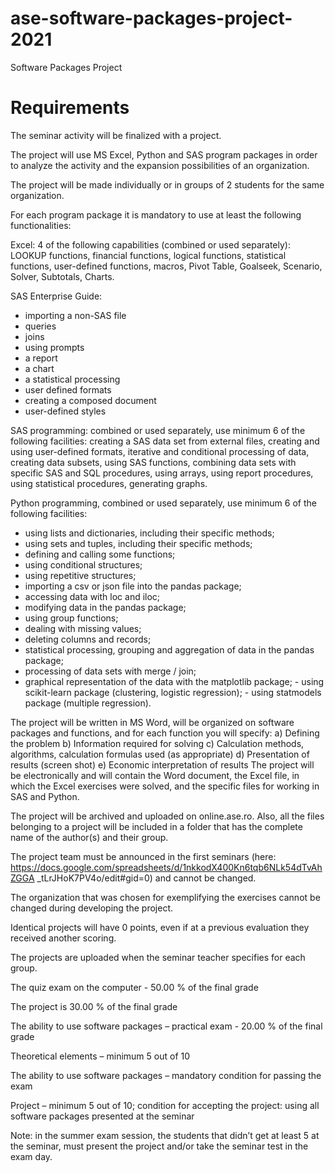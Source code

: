 # ase-software-packages-project-2021

Software Packages Project

# Requirements
The seminar activity will be finalized with a project.  
 
The project will use MS Excel, Python and SAS program packages in order to analyze the activity and the expansion possibilities of an organization.  
 
The project will be made individually or in groups of 2 students for the same organization.  
 
For each program package it is mandatory to use at least the following functionalities: 
 
Excel: 4 of the following capabilities (combined or used separately): LOOKUP functions, financial functions, logical functions, statistical functions, user-defined functions, macros, Pivot Table, Goalseek, Scenario, Solver, Subtotals, Charts. 
 
SAS Enterprise Guide: 
-	importing a non-SAS file 
-	queries 
-	joins 
-	using prompts 
-	a report 
-	a chart 
-	a statistical processing 
-	user defined formats 
-	creating a composed document 
-	user-defined styles 
 
SAS programming: combined or used separately, use minimum 6 of the following facilities: creating a SAS data set from external files, creating and using user-defined formats, iterative and conditional processing of data, creating data subsets, using SAS functions, combining data sets with specific SAS and SQL procedures, using arrays, using report procedures, using statistical procedures, generating graphs. 
 
Python programming, combined or used separately, use minimum 6 of the following facilities: 
-	using lists and dictionaries, including their specific methods; 
-	using sets and tuples, including their specific methods; 
-	defining and calling some functions; 
-	using conditional structures; 
-	using repetitive structures; 
-	importing a csv or json file into the pandas package; 
-	accessing data with loc and iloc; 
-	modifying data in the pandas package; 
-	using group functions; 
-	dealing with missing values; 
-	deleting columns and records; 
-	statistical processing, grouping and aggregation of data in the pandas package; 
-	processing of data sets with merge / join; 
-	graphical representation of the data with the matplotlib package; - using scikit-learn package (clustering, logistic regression); - using statmodels package (multiple regression). 
 
The project will be written in MS Word, will be organized on software packages and functions, and for each function you will specify: a) Defining the problem 
b)	Information required for solving 
c)	Calculation methods, algorithms, calculation formulas used (as appropriate) 
d)	Presentation of results (screen shot) 
e)	Economic interpretation of results 
The project will be electronically and will contain the Word document, the Excel file, in which the Excel exercises were solved, and the specific files for working in SAS and Python.  
 
The project will be archived and uploaded on online.ase.ro. Also, all the files belonging to a project will be included in a folder that has the complete name of the author(s) and their group.  
 
The project team must be announced in the first seminars (here: https://docs.google.com/spreadsheets/d/1nkkodX400Kn6tqb6NLk54dTvAhZGGA _tLrJHoK7PV4o/edit#gid=0) and cannot be changed.  
 
The organization that was chosen for exemplifying the exercises cannot be changed during developing the project.  
 
 
Identical projects will have 0 points, even if at a previous evaluation they received another scoring.  
 
The projects are uploaded when the seminar teacher specifies for each group.  
 
The quiz exam on the computer - 50.00 % of the final grade 
 
The project is 30.00 % of the final grade  
 
The ability to use software packages – practical exam - 20.00 % of the final grade  
 
Theoretical elements – minimum 5 out of 10 
 
The ability to use software packages – mandatory condition for passing the exam  
 
Project – minimum 5 out of 10; condition for accepting the project: using all software packages presented at the seminar  
 
Note: in the summer exam session, the students that didn’t get at least 5 at the seminar, must present the project and/or take the seminar test in the exam day.  
